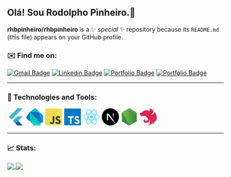 ## Olá! Sou Rodolpho Pìnheiro.👋


**rhbpinheiro/rhbpinheiro** is a ✨ _special_ ✨ repository because its `README.md` (this file) appears on your GitHub profile.
### ✉️ Find me on: 

[![Gmail Badge](https://img.shields.io/badge/-Gmail-%23333?style=for-the-badge&logo=gmail&logoColor=red&link=mailto:rhbpinheiro30@gmail.com)](mailto:rhbpinheiro30@gmail.com)
[![Linkedin Badge](https://img.shields.io/badge/-Linkedin-blue?style=for-the-badge&logo=Linkedin&logoColor=white&link=https://www.linkedin.com/in/rodolphopinheiro/)](https://www.linkedin.com/in/rodolphopinheiro/)
[![Portfolio Badge](https://img.shields.io/badge/-Portfolio-%23333?style=for-the-badge&logo=internet-explorer&logoColor=white&link=https://portfolio-rodolpho.vercel.app)](https://portfolio-rodolpho.vercel.app)
[![Portfolio Badge](https://img.shields.io/badge/-Portfolio-0d1a4b?style=for-the-badge&logo=internet-explorer&logoColor=white&link=https://portfolio-rodolpho.vercel.app)](https://portfolio-rodolpho.vercel.app)



<hr>

### 🧰 Technologies and Tools:

<p>
<img src="https://raw.githubusercontent.com/devicons/devicon/master/icons/flutter/flutter-original.svg" alt="flutter" width="40" height="40"/>
<img src="https://raw.githubusercontent.com/devicons/devicon/master/icons/dart/dart-original.svg" alt="dart" width="40" height="40"/>  
<img src="https://raw.githubusercontent.com/devicons/devicon/master/icons/javascript/javascript-original.svg" alt="javascript" width="40" height="40"/>
<img src="https://raw.githubusercontent.com/devicons/devicon/master/icons/typescript/typescript-original.svg" alt="typescript" width="40" height="40"/>
<img src="https://raw.githubusercontent.com/devicons/devicon/master/icons/react/react-original.svg" alt="react" width="40" height="40"/>
<img src="https://raw.githubusercontent.com/devicons/devicon/master/icons/nextjs/nextjs-original.svg" alt="nextjs" width="40" height="40"/>
<img src="https://raw.githubusercontent.com/devicons/devicon/master/icons/nodejs/nodejs-original.svg" alt="nodejs" width="40" height="40"/>
<img src="https://raw.githubusercontent.com/devicons/devicon/master/icons/nestjs/nestjs-original.svg" alt="nestjs" width="40" height="40"/>
</p>

<hr/>

### 📈 Stats:

<div aling="left">
  <a href="https://github.com/rhbpinheiro">
    <img height=200 align="center" src="https://github-readme-stats.vercel.app/api/top-langs?username=rhbpinheiro&layout=compact&langs_count=8&show_icons=true&theme=tokyonight&locale=en&card_width=320" />
  </a>
  <a href="https://github.com/rhbpinheiro">
    <img height=200 align="center" src="https://github-readme-stats.vercel.app/api?username=rhbpinheiro&show_icons=true&theme=tokyonight" />
  </a>  
</div>


